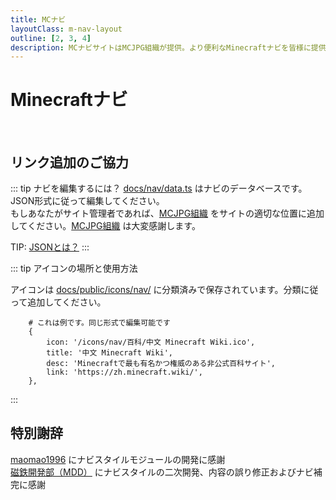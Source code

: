 ```yaml
---
title: MCナビ
layoutClass: m-nav-layout
outline: [2, 3, 4]
description: MCナビサイトはMCJPG組織が提供。より便利なMinecraftナビを皆様に提供することを目指しています
---
```


<script setup>
import { NAV_DATA } from './data'
</script>
<style src="./index.scss"></style>

# Minecraftナビ

<MNavLinks v-for="{title, items} in NAV_DATA" :title="title" :items="items"/>

<br />

## リンク追加のご協力

::: tip ナビを編集するには？
[docs/nav/data.ts](https://github.com/MineJPGcraft/MCJPG/blob/main/docs/nav/data.ts) はナビのデータベースです。JSON形式に従って編集してください。  
もしあなたがサイト管理者であれば、[MCJPG組織](https://mcjpg.org/ "MCJPG組織公式サイト") をサイトの適切な位置に追加してください。[MCJPG組織](https://mcjpg.org/ "MCJPG組織公式サイト") は大変感謝します。

TIP: [JSONとは？](https://www.runoob.com/json/json-tutorial.html)
:::

::: tip アイコンの場所と使用方法

アイコンは [docs/public/icons/nav/](https://github.com/MineJPGcraft/MCJPG/tree/main/docs/public/icons/nav/) に分類済みで保存されています。分類に従って追加してください。

``` json{1}
    # これは例です。同じ形式で編集可能です
    {
        icon: '/icons/nav/百科/中文 Minecraft Wiki.ico',
        title: '中文 Minecraft Wiki',
        desc: 'Minecraftで最も有名かつ権威のある非公式百科サイト',
        link: 'https://zh.minecraft.wiki/',
    },
```
:::

## 特別謝辞

[maomao1996](https://github.com/maomao1996/) にナビスタイルモジュールの開発に感謝  
[磁鉄開発部（MDD）](https://github.com/MSCMDD "磁鉄開発部（MDD）") にナビスタイルの二次開発、内容の誤り修正およびナビ補完に感謝